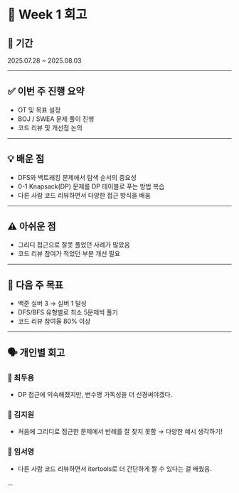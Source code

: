 # 📝 Week 1 회고

## 📅 기간
2025.07.28 ~ 2025.08.03

---

## ✅ 이번 주 진행 요약
- OT 및 목표 설정
- BOJ / SWEA 문제 풀이 진행
- 코드 리뷰 및 개선점 논의

---

## 💡 배운 점
- DFS와 백트래킹 문제에서 탐색 순서의 중요성
- 0-1 Knapsack(DP) 문제를 DP 테이블로 푸는 방법 복습
- 다른 사람 코드 리뷰하면서 다양한 접근 방식을 배움

---

## ⚠️ 아쉬운 점
- 그리디 접근으로 잘못 풀었던 사례가 많았음
- 코드 리뷰 참여가 적었던 부분 개선 필요

---

## 🎯 다음 주 목표
- 백준 실버 3 → 실버 1 달성
- DFS/BFS 유형별로 최소 5문제씩 풀기
- 코드 리뷰 참여율 80% 이상

---

## 🗣️ 개인별 회고
### 👤 최두용
- DP 접근에 익숙해졌지만, 변수명 가독성을 더 신경써야겠다.

### 👤 김지원
- 처음에 그리디로 접근한 문제에서 반례를 잘 찾지 못함 → 다양한 예시 생각하기!

### 👤 임서영
- 다른 사람 코드 리뷰하면서 itertools로 더 간단하게 짤 수 있다는 걸 배웠음.

...
